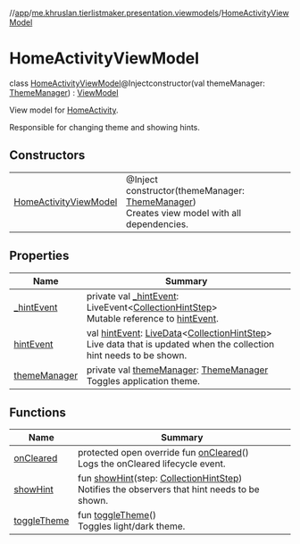 //[app](../../../index.md)/[me.khruslan.tierlistmaker.presentation.viewmodels](../index.md)/[HomeActivityViewModel](index.md)

# HomeActivityViewModel

class [HomeActivityViewModel](index.md)@Injectconstructor(val themeManager: [ThemeManager](../../me.khruslan.tierlistmaker.presentation.utils.theme/-theme-manager/index.md)) : [ViewModel](https://developer.android.com/reference/kotlin/androidx/lifecycle/ViewModel.html)

View model for [HomeActivity](../../me.khruslan.tierlistmaker.presentation.screens.home/-home-activity/index.md).

Responsible for changing theme and showing hints.

## Constructors

| | |
|---|---|
| [HomeActivityViewModel](-home-activity-view-model.md) | @Inject<br>constructor(themeManager: [ThemeManager](../../me.khruslan.tierlistmaker.presentation.utils.theme/-theme-manager/index.md))<br>Creates view model with all dependencies. |

## Properties

| Name | Summary |
|---|---|
| [_hintEvent](_hint-event.md) | private val [_hintEvent](_hint-event.md): LiveEvent&lt;[CollectionHintStep](../../me.khruslan.tierlistmaker.presentation.utils.hints.collection/-collection-hint-step/index.md)&gt;<br>Mutable reference to [hintEvent](hint-event.md). |
| [hintEvent](hint-event.md) | val [hintEvent](hint-event.md): [LiveData](https://developer.android.com/reference/kotlin/androidx/lifecycle/LiveData.html)&lt;[CollectionHintStep](../../me.khruslan.tierlistmaker.presentation.utils.hints.collection/-collection-hint-step/index.md)&gt;<br>Live data that is updated when the collection hint needs to be shown. |
| [themeManager](theme-manager.md) | private val [themeManager](theme-manager.md): [ThemeManager](../../me.khruslan.tierlistmaker.presentation.utils.theme/-theme-manager/index.md)<br>Toggles application theme. |

## Functions

| Name | Summary |
|---|---|
| [onCleared](on-cleared.md) | protected open override fun [onCleared](on-cleared.md)()<br>Logs the onCleared lifecycle event. |
| [showHint](show-hint.md) | fun [showHint](show-hint.md)(step: [CollectionHintStep](../../me.khruslan.tierlistmaker.presentation.utils.hints.collection/-collection-hint-step/index.md))<br>Notifies the observers that hint needs to be shown. |
| [toggleTheme](toggle-theme.md) | fun [toggleTheme](toggle-theme.md)()<br>Toggles light/dark theme. |
